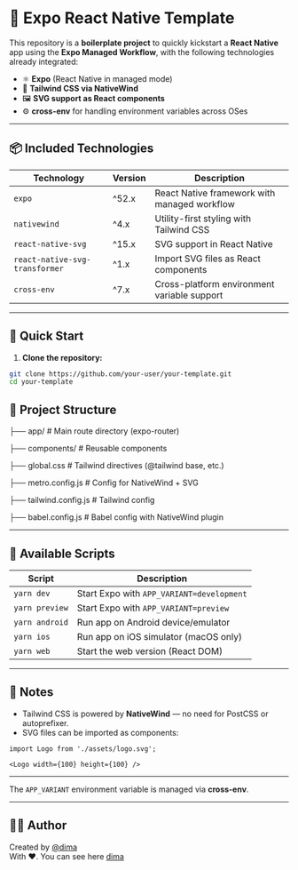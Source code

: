 # 🧪 Expo React Native Template

This repository is a **boilerplate project** to quickly kickstart a **React Native** app using the **Expo Managed Workflow**, with the following technologies already integrated:

- ⚛️ **Expo** (React Native in managed mode)
- 💨 **Tailwind CSS via NativeWind**
- 🖼️ **SVG support as React components**
- ⚙️ **cross-env** for handling environment variables across OSes

---

## 📦 Included Technologies

| Technology               | Version | Description                                      |
|--------------------------|---------|--------------------------------------------------|
| `expo`                   | ^52.x   | React Native framework with managed workflow     |
| `nativewind`             | ^4.x    | Utility-first styling with Tailwind CSS          |
| `react-native-svg`       | ^15.x   | SVG support in React Native                      |
| `react-native-svg-transformer` | ^1.x | Import SVG files as React components     |
| `cross-env`              | ^7.x    | Cross-platform environment variable support      |

---

## 🚀 Quick Start

1. **Clone the repository:**

```bash
git clone https://github.com/your-user/your-template.git
cd your-template
```

## 📁 Project Structure

├── app/ # Main route directory (expo-router)

├── components/ # Reusable components 

├── global.css # Tailwind directives (@tailwind base, etc.) 

├── metro.config.js # Config for NativeWind + SVG 

├── tailwind.config.js # Tailwind config 

├── babel.config.js # Babel config with NativeWind plugin


---

## 🎯 Available Scripts

| Script         | Description                                       |
|----------------|---------------------------------------------------|
| `yarn dev`     | Start Expo with `APP_VARIANT=development`         |
| `yarn preview` | Start Expo with `APP_VARIANT=preview`             |
| `yarn android` | Run app on Android device/emulator                |
| `yarn ios`     | Run app on iOS simulator (macOS only)             |
| `yarn web`     | Start the web version (React DOM)                 |

---

## 📘 Notes

- Tailwind CSS is powered by **NativeWind** — no need for PostCSS or autoprefixer.
- SVG files can be imported as components:

```tsx
import Logo from './assets/logo.svg';

<Logo width={100} height={100} />
```
---

The `APP_VARIANT` environment variable is managed via **cross-env**.

---

## 🧑‍💻 Author

Created by [@dima](https://github.com/dimainc26)  
With ❤️. You can see here [dima](www.dimazanre.com)
